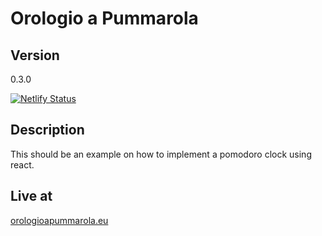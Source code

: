 # Orologio a Pummarola

## Version

0.3.0

[![Netlify Status](https://api.netlify.com/api/v1/badges/b0892bd7-57a4-4fae-9049-72521e80250c/deploy-status)](https://app.netlify.com/sites/pensive-shaw-2c708d/deploys)

## Description

This should be an example on how to implement a pomodoro clock using react.


## Live at

[orologioapummarola.eu](https://orologioapummarola.eu)
